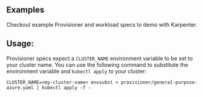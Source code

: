 ## Examples

Checkout example Provisioner and workload specs to demo with Karpenter.

## Usage:

Provisioner specs expect a `CLUSTER_NAME` environment variable to be set to your cluster name. You can use the following command to substitute the environment variable and `kubectl apply` to your cluster:

```
CLUSTER_NAME=<my-cluster-name> envsubst < provisioner/general-purpose-azure.yaml | kubectl apply -f -
```
